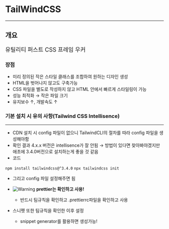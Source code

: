# TailWindCSS


--- 
## 개요
<span style="font-size: 18px;">유틸리티 퍼스트 CSS 프레임 우커 </span>


### 장점
- 미리 정의된 작은 스타일 클래스를 조합하여 원하는 디자인 생성
- HTML을 벗어나지 않고도 구축가능
- CSS 파일을 별도로 작성하지 않고 HTML 안에서 빠르게 스타일링이 가능
- 성능 최적화 &rarr; 작은 파일 크기
- 유지보수 &uarr;, 개발속도 &uarr;



### 기본 설치 시 유의 사항(Tailwind CSS Intellisence)
---
- CDN 설치 시 config 파일이 없으니 TailwindCLI의 절차를 따라 config 파일을 생성해야함
- 확인 결과 4.x.x 버전은 intellisence가 잘 안됨 &rarr; 방법이 있다면 찾아봐야겠지만 애초에 3.4.0버전으로 설치하는게 좋을 것 같음
- 코드

``` npm install tailwindcss@^3.4.0 ```
``` npx tailwindcss init ```

- 그리고 config 파일 설정해주면 됨

- ![Warning](https://img.shields.io/badge/⚠️-Warning-red) <span style="font-weight:bold">prettier는 확인하고 사용!</span>
   - 반드시 팀규칙을 확인하고 .prettierrc파일을 확인하고 사용
- 스니펫 또한 팀규칙을 확인한 이후 설정
  - snippet generator를 활용하면 생성가능!
